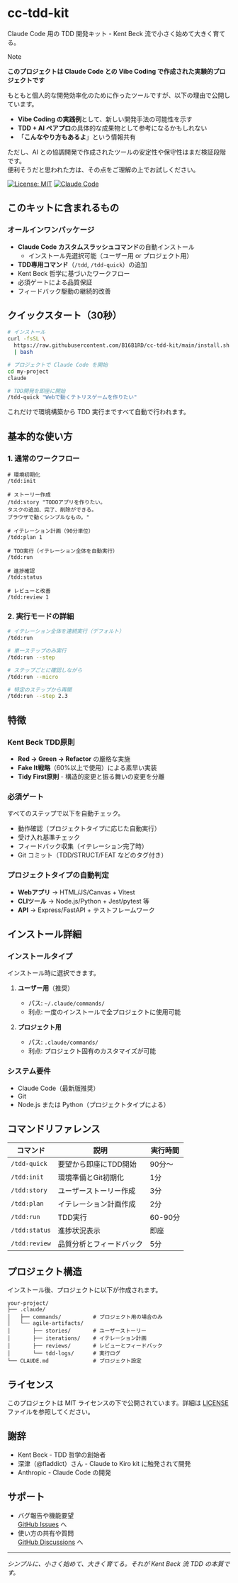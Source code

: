 # cc-tdd-kit

Claude Code 用の TDD 開発キット - Kent Beck 流で小さく始めて大きく育てる。

> [!NOTE]
> **このプロジェクトは Claude Code との Vibe Coding で作成された実験的プロジェクトです**  
>
> もともと個人的な開発効率化のために作ったツールですが、以下の理由で公開しています。
> - **Vibe Coding の実践例**として、新しい開発手法の可能性を示す
> - **TDD + AI ペアプロ**の具体的な成果物として参考になるかもしれない
> - 「**こんなやり方もあるよ**」という情報共有
>
> ただし、AI との協調開発で作成されたツールの安定性や保守性はまだ検証段階です。  
> 便利そうだと思われた方は、その点をご理解の上でお試しください。

[![License: MIT](https://img.shields.io/badge/License-MIT-yellow.svg)](https://opensource.org/licenses/MIT)
[![Claude Code](https://img.shields.io/badge/Claude%20Code-Compatible-blue)](https://www.anthropic.com/)

## このキットに含まれるもの

### オールインワンパッケージ

- **Claude Code カスタムスラッシュコマンド**の自動インストール
  - インストール先選択可能（ユーザー用 or プロジェクト用）
- **TDD専用コマンド**（`/tdd`, `/tdd-quick`）の追加
- Kent Beck 哲学に基づいたワークフロー  
- 必須ゲートによる品質保証
- フィードバック駆動の継続的改善

## クイックスタート（30秒）

```bash
# インストール
curl -fsSL \
  https://raw.githubusercontent.com/B16B1RD/cc-tdd-kit/main/install.sh \
  | bash

# プロジェクトで Claude Code を開始
cd my-project
claude

# TDD開発を即座に開始
/tdd-quick "Webで動くテトリスゲームを作りたい"
```

これだけで環境構築から TDD 実行まですべて自動で行われます。

## 基本的な使い方

### 1. 通常のワークフロー

```text
# 環境初期化
/tdd:init

# ストーリー作成
/tdd:story "TODOアプリを作りたい。
タスクの追加、完了、削除ができる。
ブラウザで動くシンプルなもの。"

# イテレーション計画（90分単位）
/tdd:plan 1

# TDD実行（イテレーション全体を自動実行）
/tdd:run

# 進捗確認
/tdd:status

# レビューと改善
/tdd:review 1
```

### 2. 実行モードの詳細

```bash
# イテレーション全体を連続実行（デフォルト）
/tdd:run

# 単一ステップのみ実行
/tdd:run --step

# ステップごとに確認しながら
/tdd:run --micro

# 特定のステップから再開
/tdd:run --step 2.3
```

## 特徴

### Kent Beck TDD原則

- **Red → Green → Refactor** の厳格な実施
- **Fake It戦略**（60%以上で使用）による素早い実装
- **Tidy First原則** - 構造的変更と振る舞いの変更を分離

### 必須ゲート

すべてのステップで以下を自動チェック。

- 動作確認（プロジェクトタイプに応じた自動実行）
- 受け入れ基準チェック
- フィードバック収集（イテレーション完了時）
- Git コミット（TDD/STRUCT/FEAT などのタグ付き）

### プロジェクトタイプの自動判定

- **Webアプリ** → HTML/JS/Canvas + Vitest
- **CLIツール** → Node.js/Python + Jest/pytest 等
- **API** → Express/FastAPI + テストフレームワーク

## インストール詳細

### インストールタイプ

インストール時に選択できます。

1. **ユーザー用**（推奨）
   - パス: `~/.claude/commands/`
   - 利点: 一度のインストールで全プロジェクトに使用可能

2. **プロジェクト用**
   - パス: `.claude/commands/`
   - 利点: プロジェクト固有のカスタマイズが可能

### システム要件

- Claude Code（最新版推奨）
- Git
- Node.js または Python（プロジェクトタイプによる）

## コマンドリファレンス

| コマンド | 説明 | 実行時間 |
|---------|------|----------|
| `/tdd-quick` | 要望から即座にTDD開始 | 90分〜 |
| `/tdd:init` | 環境準備とGit初期化 | 1分 |
| `/tdd:story` | ユーザーストーリー作成 | 3分 |
| `/tdd:plan` | イテレーション計画作成 | 2分 |
| `/tdd:run` | TDD実行 | 60-90分 |
| `/tdd:status` | 進捗状況表示 | 即座 |
| `/tdd:review` | 品質分析とフィードバック | 5分 |

## プロジェクト構造

インストール後、プロジェクトに以下が作成されます。

```text
your-project/
├── .claude/
│   ├── commands/          # プロジェクト用の場合のみ
│   └── agile-artifacts/
│       ├── stories/       # ユーザーストーリー
│       ├── iterations/    # イテレーション計画
│       ├── reviews/       # レビューとフィードバック
│       └── tdd-logs/      # 実行ログ
└── CLAUDE.md              # プロジェクト設定
```

## ライセンス

このプロジェクトは MIT ライセンスの下で公開されています。詳細は [LICENSE](LICENSE) ファイルを参照してください。

## 謝辞

- Kent Beck - TDD 哲学の創始者
- 深津（@fladdict）さん - Claude to Kiro kit に触発されて開発
- Anthropic - Claude Code の開発

## サポート

- バグ報告や機能要望  
  [GitHub Issues](https://github.com/B16B1RD/cc-tdd-kit/issues) へ
- 使い方の共有や質問  
  [GitHub Discussions](https://github.com/B16B1RD/cc-tdd-kit/discussions) へ

---

*シンプルに、小さく始めて、大きく育てる。それが Kent Beck 流 TDD の本質です。*
